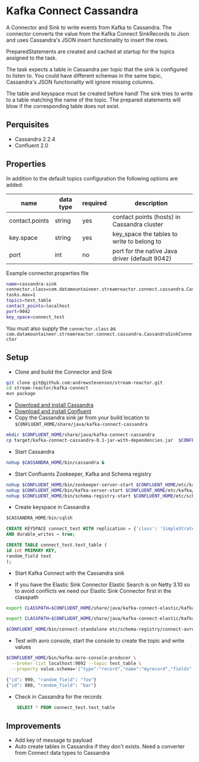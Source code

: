 # Kafka Connect Cassandra

A Connector and Sink to write events from Kafka to Cassandra. The connector converts the value from the Kafka Connect SinkRecords to Json and uses Cassandra's JSON insert functionality to insert the rows.

PreparedStatements are created and cached at startup for the topics assigned to the task.

The task expects a table in Cassandra per topic that the sink is configured to listen to. You could have different schemas in the same topic, Cassandra's JSON functionality will ignore missing columns.

The table and keyspace must be created before hand! The sink tries to write to a table matching the name of the topic. The prepared statements will blow if the corresponding table does not exist.

## Perquisites

* Cassandra 2.2.4
* Confluent 2.0

## Properties

In addition to the default topics configuration the following options are added:

name | data type | required | description
-----|-----------|----------|------------
contact.points | string | yes | contact points (hosts) in Cassandra cluster
key.space | string | yes | key_space the tables to write to belong to
port | int | no | port for the native Java driver (default 9042)

Example connector.properties file

```bash 
name=cassandra-sink
connector.class=com.datamountaineer.streamreactor.connect.cassandra.CassandraSinkConnector
tasks.max=1
topics=test_table
contact_points=localhost
port=9042
key_space=connect_test
```

You must also supply the `connector.class` as `com.datamountaineer.streamreactor.connect.cassandra.CassandraSinkConnector`

## Setup

* Clone and build the Connector and Sink

```bash
git clone git@github.com:andrewstevenson/stream-reactor.git
cd stream-reactor/kafka-connect
mvn package
```

* [Download and install Cassandra](http://cassandra.apache.org/)
* [Download and install Confluent](http://www.confluent.io/)
* Copy the Cassandra sink jar from your build location to `$CONFLUENT_HOME/share/java/kafka-connect-cassandra`

```bash
mkdir $CONFLUENT_HOME/share/java/kafka-connect-cassandra
cp target/kafka-connect-cassandra-0.1-jar-with-dependencies.jar  $CONFLUENT_HOME/share/java/kafka-connect-cassandra/
```
    
* Start Cassandra

```bash
nohup $CASSANDRA_HOME/bin/cassandra &
```
    
* Start Confluents Zookeeper, Kafka and Schema registry

```bash
nohup $CONFLUENT_HOME/bin/zookeeper-server-start $CONFLUENT_HOME/etc/kafka/zookeeper.properties &
nohup $CONFLUENT_HOME/bin/kafka-server-start $CONFLUENT_HOME/etc/kafka/server.properties &
nohup $CONFLUENT_HOME/bin/schema-registry-start $CONFLUENT_HOME/etc/schema-registry/schema-registry.properties &"
```
    
* Create keyspace in Cassandra

```sql
$CASSANDRA_HOME/bin/cqlsh
```

```sql
CREATE KEYSPACE connect_test WITH replication = {'class': 'SimpleStrategy', 'replication_factor': '3'}  
AND durable_writes = true;

CREATE TABLE connect_test.test_table (
id int PRIMARY KEY,
random_field text
); 
```
    
* Start Kafka Connect with the Cassandra sink

* If you have the Elastic Sink Connector
Elastic Search is on Netty 3.10 so to avoid conflicts we need our Elastic Sink Connector first in the classpath

```bash
export CLASSPATH=$CONFLUENT_HOME/share/java/kafka-connect-elastic/kafka-connect-elastic-0.1-jar-with-dependencies.jar;export CLASSPATH=$CONFLUENT_HOME/share/java/kafka-connect-cassandra/kafka-connect-cassandra-0.1-jar-with-dependencies.jar
```

```bash
export CLASSPATH=$CONFLUENT_HOME/share/java/kafka-connect-elastic/kafka-connect-elastic-0.1-jar-with-dependencies.jar
```

```bash
$CONFLUENT_HOME/bin/connect-standalone etc/schema-registry/connect-avro-standalone.properties etc/kafka-connect-cassandra/cassandra.properties
```

* Test with avro console, start the console to create the topic and write values

```bash
$CONFLUENT_HOME/bin/kafka-avro-console-producer \
  --broker-list localhost:9092 --topic test_table \
  --property value.schema='{"type":"record","name":"myrecord","fields":[{"name":"id","type":"int"}, {"name":"random_field", "type": "string"}]}'
```

```bash
{"id": 999, "random_field": "foo"}
{"id": 888, "random_field": "bar"}
```
    
* Check in Cassandra for the records

```sql
    SELECT * FROM connect_test.test_table
``` 

## Improvements
* Add key of message to payload
* Auto create tables in Cassandra if they don't exists. Need a converter from Connect data types to Cassandra
